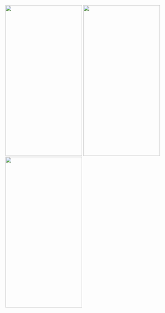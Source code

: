 <p float="left">
  <img src="https://user-images.githubusercontent.com/42293856/52525570-76723b80-2ca3-11e9-917f-505d79e748a8.png" width="240" height="470"> 
 <img src="https://user-images.githubusercontent.com/42293856/52525583-90ac1980-2ca3-11e9-937e-3095b6a100b3.png" width="240" height="470">
  <img src="https://user-images.githubusercontent.com/42293856/52525588-9ace1800-2ca3-11e9-8edf-7bac9d0b1846.png" width="240" height="470">
</p>
